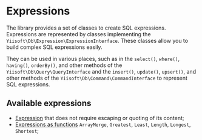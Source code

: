 # Expressions

The library provides a set of classes to create SQL expressions. Expressions are represented by classes implementing
the `Yiisoft\Db\Expression\ExpressionInterface`. These classes allow you to build complex SQL expressions easily.

They can be used in various places, such as in the `select()`, `where()`, `having()`, `orderBy()`, and other methods 
of the `Yiisoft\Db\Query\QueryInterface` and the `insert()`, `update()`, `upsert()`, and other methods of the
`Yiisoft\Db\Command\CommandInterface` to represent SQL expressions.

## Available expressions
- [Expression](expression.md) that does not require escaping or quoting of its content;
- [Expressions as functions](functions.md) `ArrayMerge`, `Greatest`, `Least`, `Length`, `Longest`, `Shortest`;
